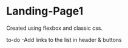 # Landing-Page1

Created using flexbox and classic css.

to-do
    -Add links to the list in header & buttons

